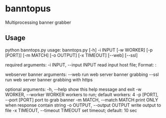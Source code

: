 # banntopus
Multiprocessing banner grabber

## Usage

python banntops.py 
usage: banntops.py [-h] -i INPUT [-w WORKER] [-p [PORT]] [-m MATCH]
                   [-o OUTPUT] [-x TIMEOUT] [--web] [--ssl]

required arguments:
  -i INPUT, --input INPUT
                        read input host file; Format: <IP>:<PORT>

webserver banner arguments:
  --web                 run web server banner grabbing
  --ssl                 run web server banner grabbing with https

optional arguments:
  -h, --help            show this help message and exit
  -w WORKER, --worker WORKER
                        workers to run; default workers: 4
  -p [PORT], --port [PORT]
                        port to grab banner
  -m MATCH, --match MATCH
                        print ONLY when response contain string
  -o OUTPUT, --output OUTPUT
                        write output to file
  -x TIMEOUT, --timeout TIMEOUT
                        set timeout; default: 10 sec
